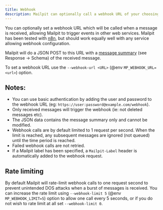 ```yaml
---
title: Webhook
description: Mailpit can optionally call a webhook URL of your choosing when receiving new messages
---
```


You can optionally set a webhook URL which will be called when a message is received, allowing Mailpit to trigger events in other web services.
Mailpit has been tested with [n8n](https://n8n.io/), but should work equally well with any service allowing webhook configuration.

Mailpit will do a JSON POST to this URL with a [message summary](https://mailpit.axllent.org/docs/api-v1/view.html#get-/api/v1/message/-ID-)
(see Response -> Schema) of the received message.

To set a webhook URL use the `--webhook-url <URL>` (@env `MP_WEBHOOK_URL=<url>`) option.


## Notes:

- You can use basic authentication by adding the user and password to the webhook URL (eg: `https://user:password@example.com/webhook`).
- Only received messages will trigger the webhook (ie: not deleted messages etc).
- The JSON data contains the message summary only and cannot be modified.
- Webhook calls are by default limited to 1 request per second. When the limit is reached, any subsequent messages are ignored (not queued) until the time period is reached.
- Failed webhook calls are not retried.
- If a Mailpit label has been specified, a `Mailpit-Label` header is automatically added to the webhook request.


## Rate limiting

By default Mailpit will rate-limit webhook calls to one request second to prevent unintended DOS attacks when a burst of messages is received.
You can increase the rate limit using `--webhook-limit 5` (@env `MP_WEBHOOK_LIMIT=5`) option to allow one call every 5 seconds, 
or if you do not wish to rate limit at all set `--webhook-limit 0`.
